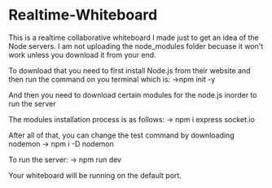 # Realtime-Whiteboard
This is a realtime collaborative whiteboard I made just to get an idea of the Node servers.
I am not uploading the node_modules folder becuase it won't work unless you download it from your end.

To download that you need to first install Node.js from their website and then run the command on you terminal which is:
->npm init -y

And then you need to download certain modules for the node.js inorder to run the server

The modules installation process is as follows:
-> npm i express socket.io

After all of that, you can change the test command by downloading nodemon
-> npm i -D nodemon

To run the server:
-> npm run dev

Your whiteboard will be running on the default port.
